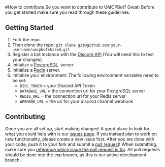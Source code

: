 
#How to contribute
 So you want to contribute to UMCPBot? Great! Before you get started make sure you read through these guidelines.
 ## Getting Started
1. Fork the repo.
2. Then clone the repo: `git clone git@github.com:your-username/umcpbotshared.git`
3. Register a bot instance with the [Discord API](https://discordapp.com/developers/docs/intro "Discord API") (You will need this to test your changes).
4. Initialize a [PostgreSQL](https://www.postgresql.org/). server
5. Initialize a [Redis](https://redis.io) server.
5. Initialize your environment:
	The following environment variables need to be set:
	- `DISC_TOKEN` = your Discord API Token
	- `DATABASE_URL` = the connection url for your PostgreSQL server
	- `REDIS_URL` = the connection url for your Redis server
	- `WEBHOOK_URL` = the url for your discord channel webhook
 ## Contributing
Once you are all set up, start making changes! A good place to look for what you could help with is our [issues page](https://github.com/redwallguy/umcpbotshared/issues). If you instead plan to work on new functionality, please create a new issue first.
 After you are done with your code, push it to your fork and submit a [pull request](https://github.com/redwallguy/umcpbotshared/pull/new/exp)! When submitting, make sure you [reference which issue the pull request is for](https://blog.github.com/2013-05-14-closing-issues-via-pull-requests/). All pull requests should be done into the exp branch, as this is our active development branch.
